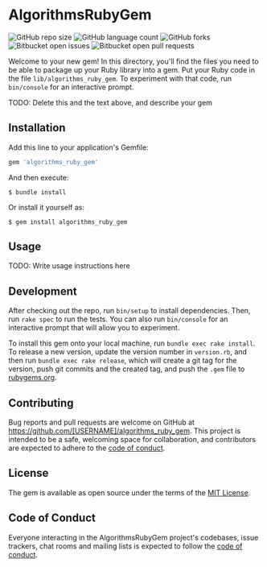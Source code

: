 # AlgorithmsRubyGem


![GitHub repo size](https://img.shields.io/github/repo-size/leoalmeidasa/Algorithms_Fase_2?style=for-the-badge)
![GitHub language count](https://img.shields.io/github/languages/count/leoalmeidasa/Algorithms_Fase_2?style=for-the-badge)
![GitHub forks](https://img.shields.io/github/forks/leoalmeidasa/Algorithms_Fase_2?style=for-the-badge)
![Bitbucket open issues](https://img.shields.io/bitbucket/issues/leoalmeidasa/Algorithms_Fase_2?style=for-the-badge)
![Bitbucket open pull requests](https://img.shields.io/bitbucket/pr-raw/leoalmeidasa/Algorithms_Fase_2?style=for-the-badge)

Welcome to your new gem! In this directory, you'll find the files you need to be able to package up your Ruby library into a gem. Put your Ruby code in the file `lib/algorithms_ruby_gem`. To experiment with that code, run `bin/console` for an interactive prompt.

TODO: Delete this and the text above, and describe your gem

## Installation

Add this line to your application's Gemfile:

```ruby
gem 'algorithms_ruby_gem'
```

And then execute:

    $ bundle install

Or install it yourself as:

    $ gem install algorithms_ruby_gem

## Usage

TODO: Write usage instructions here

## Development

After checking out the repo, run `bin/setup` to install dependencies. Then, run `rake spec` to run the tests. You can also run `bin/console` for an interactive prompt that will allow you to experiment.

To install this gem onto your local machine, run `bundle exec rake install`. To release a new version, update the version number in `version.rb`, and then run `bundle exec rake release`, which will create a git tag for the version, push git commits and the created tag, and push the `.gem` file to [rubygems.org](https://rubygems.org).

## Contributing

Bug reports and pull requests are welcome on GitHub at https://github.com/[USERNAME]/algorithms_ruby_gem. This project is intended to be a safe, welcoming space for collaboration, and contributors are expected to adhere to the [code of conduct](https://github.com/[USERNAME]/algorithms_ruby_gem/blob/master/CODE_OF_CONDUCT.md).

## License

The gem is available as open source under the terms of the [MIT License](https://opensource.org/licenses/MIT).

## Code of Conduct

Everyone interacting in the AlgorithmsRubyGem project's codebases, issue trackers, chat rooms and mailing lists is expected to follow the [code of conduct](https://github.com/[USERNAME]/algorithms_ruby_gem/blob/master/CODE_OF_CONDUCT.md).

